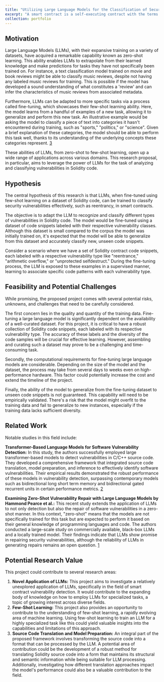 ```yaml
---
title: "Utilizing Large Language Models for the Classification of Security Vulnerabilities in Solidity Code"
excerpt: "A smart contract is a self-executing contract with the terms of the agreement between buyer and seller being directly written into lines of code. The code is stored on a blockchain across a distributed, decentralized blockchain network. The code controls the execution, and transactions are trackable and irreversible. Because the smart contract is irreversible, we must audit the written program to ensure it is secure. <br/><img src='/images/Smart-Contract-Security-2.jpg' width='700' height='400'>"
collection: portfolio
---
```


## Motivation 
Large Language Models (LLMs), with their expansive training on a variety of datasets, have acquired a remarkable capability known as zero-shot learning. This ability enables LLMs to extrapolate from their learned knowledge and make predictions for tasks they have not specifically been trained on. For instance, a text classification model trained on movie and book reviews might be able to classify music reviews, despite not having any labeled music reviews for training. This is possible if the model has developed a sound understanding of what constitutes a 'review' and can infer the characteristics of music reviews from associated metadata.

Furthermore, LLMs can be adapted to more specific tasks via a process called fine-tuning, which showcases their few-shot learning ability. Here, the model learns from a handful of examples of a new task, allowing it to generalize and perform this new task. An illustrative example would be asking the model to classify a piece of text into categories it hasn't encountered during training, such as "sports," "politics," or "science". Given a brief explanation of these categories, the model should be able to perform this task well, thanks to its understanding of the underlying concepts these categories represent. [3](https://arxiv.org/abs/2005.14165)

These abilities of LLMs, from zero-shot to few-shot learning, open up a wide range of applications across various domains. This research proposal, in particular, aims to leverage the power of LLMs for the task of analyzing and classifying vulnerabilities in Solidity code.

## Hypothesis

The central hypothesis of this research is that LLMs, when fine-tuned using few-shot learning on a dataset of Solidity code, can be trained to classify security vulnerabilities effectively, such as reentrancy, in smart contracts.

The objective is to adapt the LLM to recognize and classify different types of vulnerabilities in Solidity code. The model would be fine-tuned using a dataset of code snippets labeled with their respective vulnerability classes. Although this dataset is small compared to the corpus the model was initially trained on, it's expected that the model will be able to generalize from this dataset and accurately classify new, unseen code snippets.

Consider a scenario where we have a set of Solidity contract code snippets, each labeled with a respective vulnerability type like "reentrance," "arithmetic overflow," or "unprotected selfdestruct." During the fine-tuning process, the LLM is exposed to these examples in a supervised manner, learning to associate specific code patterns with each vulnerability type.


## Feasibility and Potential Challenges

While promising, the proposed project comes with several potential risks, unknowns, and challenges that need to be carefully considered.

The first concern lies in the quality and quantity of the training data. Fine-tuning a large language model is significantly dependent on the availability of a well-curated dataset. For this project, it is critical to have a robust collection of Solidity code snippets, each labeled with its respective vulnerability type. The accuracy of these labels and the diversity of the code samples will be crucial for effective learning. However, assembling and curating such a dataset may prove to be a challenging and time-consuming task.

Secondly, the computational requirements for fine-tuning large language models are considerable. Depending on the size of the model and the dataset, the process may take from several days to weeks even on high-performance hardware. This factor could potentially increase the cost and extend the timeline of the project.

Finally, the ability of the model to generalize from the fine-tuning dataset to unseen code snippets is not guaranteed. This capability will need to be empirically validated. There's a risk that the model might overfit to the training data and fail to generalize to new instances, especially if the training data lacks sufficient diversity.

## Related Work

Notable studies in this field include:

**Transformer-Based Language Models for Software Vulnerability Detection:** In this study, the authors successfully employed large transformer-based models to detect vulnerabilities in C/C++ source code. They developed a comprehensive framework that integrated source code translation, model preparation, and inference to effectively identify software vulnerabilities. Their empirical results demonstrated the robust performance of these models in vulnerability detection, surpassing contemporary models such as bidirectional long short term memory and bidirectional gated recurrent units in certain performance metrics. [2](https://arxiv.org/abs/2204.03214)

**Examining Zero-Shot Vulnerability Repair with Large Language Models by Hammond Pearce et al.:** This recent study extends the application of LLMs to not only detection but also the repair of software vulnerabilities in a zero-shot manner. In this context, "zero-shot" means that the models are not specifically trained for this task but are expected to perform it based on their general knowledge of programming languages and code. The authors conducted a large-scale study on commercially available, black-box LLMs and a locally trained model. Their findings indicate that LLMs show promise in repairing security vulnerabilities, although the reliability of LLMs in generating repairs remains an open question. [1](https://arxiv.org/abs/2112.02125)
## Potential Research Value

This project could contribute to several research areas:

1.  **Novel Application of LLMs:** This project aims to investigate a relatively unexplored application of LLMs, specifically in the field of smart contract vulnerability detection. It would contribute to the expanding body of knowledge on how to employ LLMs for specialized tasks, a topic of growing interest across diverse fields.
2.  **Few-Shot Learning:** This project also provides an opportunity to contribute to the understanding of few-shot learning, a rapidly evolving area of machine learning. Using few-shot learning to train an LLM for a highly specialized task like this could yield valuable insights into the capabilities and limitations of this approach.
3.  **Source Code Translation and Model Preparation:** An integral part of the proposed framework involves transforming the source code into a format that can be processed by the LLM. A potential area of contribution could be the development of a robust method for translating Solidity source code into a form that maintains its structural and semantic information while being suitable for LLM processing. Additionally, investigating how different translation approaches impact the model's performance could also be a valuable contribution to the field.
